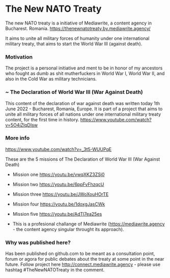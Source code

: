 # The New NATO Treaty

The new NATO treaty is a initiative of Mediawrite, a content agency in Bucharest. Romania. 
https://thenewnatotreaty.by.mediawrite.agency/

It aims to unite all military forces of humanity under one international military treaty, that aims to start the World War III (against death).



### Motivation
The project is a personal initiative and ment to be in honor of my ancestors who fought as dumb as shit mutherfuckers in World War I, World War II, and also in the Cold War as military technicians.



### ~ The Declaration of World War III (War Against Death)
This content of the declaration of war against death was written today 1th June 2022 - Bucharest, Romania, Europe. 
It is part of a project that aims to unite all military forces of all nations under one international military treaty content, for the first time in history. 
https://www.youtube.com/watch?v=5O4jZlqDIsw



### More info
https://www.youtube.com/watch?v=_3t5-WUUPqE

These are the 5 missions of The Declaration of World War III (War Against Death)
- Mission one https://youtu.be/vwqXKZ3ZSj0
- Mission two https://youtu.be/6ppFvFhzqcU
- Mission three https://youtu.be/JWoXouHOrTE
- Mission four https://youtu.be/1doxgJasCWk
- Mission five https://youtu.be/AdTl7ea25es


- This is a profesional challange of Mediawrite (https://mediawrite.agency - the content agency singular throught its approach).


### Why was published here?
Has been published on github.com to be meant as a consultation point, forum or agora for public debates about the treaty at some point in the near future.
Follow project here http://connect.mediawrite.agency - please use hashtag #TheNewNATOTreaty in the comment.

